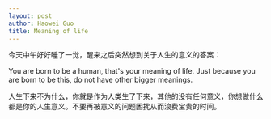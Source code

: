 ```yaml
---
layout: post
author: Haowei Guo
title: Meaning of life
---
```


今天中午好好睡了一觉，醒来之后突然想到关于人生的意义的答案：

You are born to be a human, that's your meaning of life. Just because you are born to be this, do not have other bigger meanings.

人生下来不为什么，你就是作为人类生了下来，其他的没有任何意义，你想做什么都是你的人生意义。不要再被意义的问题困扰从而浪费宝贵的时间。